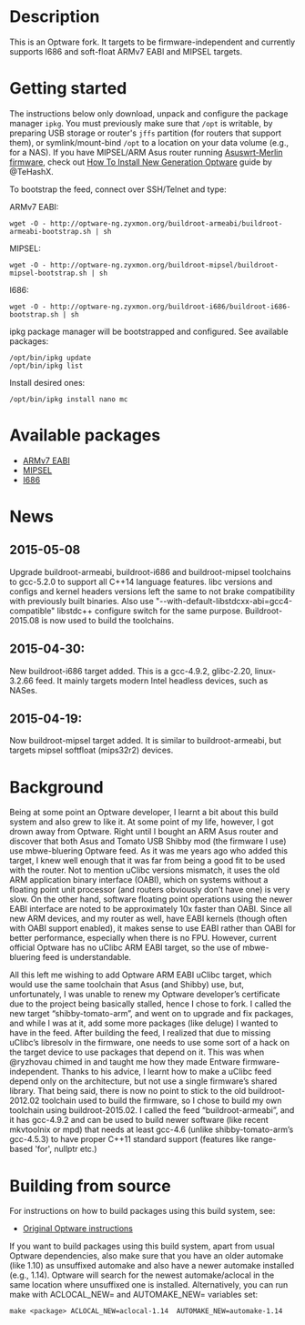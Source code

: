 # Description

This is an Optware fork. It targets to be firmware-independent and currently supports I686 and soft-float ARMv7 EABI and MIPSEL targets.

# Getting started

The instructions below only download, unpack and configure the package manager `ipkg`. You must previously make sure that `/opt` is writable, by preparing USB storage or router's `jffs` partition (for routers that support them), or symlink/mount-bind `/opt` to a location on your data volume (e.g., for a NAS). If you have MIPSEL/ARM Asus router running [Asuswrt-Merlin firmware](http://asuswrt.lostrealm.ca/download), check out [How To Install New Generation Optware]( https://www.hqt.ro/how-to-install-new-generation-optware) guide by @TeHashX.

To bootstrap the feed, connect over SSH/Telnet and type:

ARMv7 EABI:
```
wget -O - http://optware-ng.zyxmon.org/buildroot-armeabi/buildroot-armeabi-bootstrap.sh | sh
```
MIPSEL:
```
wget -O - http://optware-ng.zyxmon.org/buildroot-mipsel/buildroot-mipsel-bootstrap.sh | sh
```
I686:
```
wget -O - http://optware-ng.zyxmon.org/buildroot-i686/buildroot-i686-bootstrap.sh | sh
```
ipkg package manager will be bootstrapped and configured. See available packages:
```
/opt/bin/ipkg update
/opt/bin/ipkg list
```
Install desired ones:
```
/opt/bin/ipkg install nano mc
```

# Available packages

* [ARMv7 EABI](http://optware-ng.zyxmon.org/buildroot-armeabi/Packages.html)
* [MIPSEL](http://optware-ng.zyxmon.org/buildroot-mipsel/Packages.html)
* [I686](http://optware-ng.zyxmon.org/buildroot-i686/Packages.html)

# News

## 2015-05-08

Upgrade buildroot-armeabi, buildroot-i686 and buildroot-mipsel toolchains to gcc-5.2.0 to support all C++14 language features. libc versions and configs and kernel headers versions left the same to not brake compatibility with previously built binaries. Also use "--with-default-libstdcxx-abi=gcc4-compatible" libstdc++ configure switch for the same purpose. Buildroot-2015.08 is now used to build the toolchains.

## 2015-04-30:

New buildroot-i686 target added. This is a gcc-4.9.2, glibc-2.20, linux-3.2.66 feed. It mainly targets modern Intel headless devices, such as NASes.

## 2015-04-19:

Now buildroot-mipsel target added. It is similar to buildroot-armeabi, but targets mipsel softfloat (mips32r2) devices.

# Background

Being at some point an Optware developer, I learnt a bit about this build system and also grew to like it. At some point of my life, however, I got drown away from Optware. Right until I bought an ARM Asus router and discover that both Asus and Tomato USB Shibby mod (the firmware I use) use mbwe-bluering Optware feed. As it was me years ago who added this target, I knew well enough that it was far from being a good fit to be used with the router. Not to mention uClibc versions mismatch, it uses the old ARM application binary interface (OABI), which on systems without a floating point unit processor (and routers obviously don’t have one) is very slow. On the other hand, software floating point operations using the newer EABI interface are noted to be approximately 10x faster than OABI. Since all new ARM devices, and my router as well, have EABI kernels (though often with OABI support enabled), it makes sense to use EABI rather than OABI for better performance, especially when there is no FPU. However, current official Optware has no uClibc ARM EABI target, so the use of mbwe-bluering feed is understandable.

All this left me wishing to add Optware ARM EABI uClibc target, which would use the same toolchain that Asus (and Shibby) use, but, unfortunately, I was unable to renew my Optware developer’s certificate due to the project being basically stalled, hence I chose to fork. I called the new target “shibby-tomato-arm”, and went on to upgrade and fix packages, and while I was at it, add some more packages (like deluge) I wanted to have in the feed. After building the feed, I realized that due to missing uClibc’s libresolv in the firmware, one needs to use some sort of a hack on the target device to use packages that depend on it. This was when @ryzhovau chimed in and taught me how they made Entware firmware-independent. Thanks to his advice, I learnt how to make a uClibc feed depend only on the architecture, but not use a single firmware’s shared library. That being said, there is now no point to stick to the old buildroot-2012.02 toolchain used to build the firmware, so I chose to build my own toolchain using buildroot-2015.02. I called the feed “buildroot-armeabi”, and it has gcc-4.9.2 and can be used to build newer software (like recent mkvtoolnix or mpd) that needs at least gcc-4.6 (unlike shibby-tomato-arm’s gcc-4.5.3) to have proper C++11 standard support (features like range-based 'for', nullptr etc.)

# Building from source

For instructions on how to build packages using this build system, see:

* [Original Optware instructions](http://www.nslu2-linux.org/wiki/Optware/AddAPackageToOptware)

If you want to build packages using this build system, apart from usual Optware dependencies, also make sure that you have an older automake (like 1.10) as unsuffixed automake and also have a newer automake installed (e.g., 1.14). Optware will search for the newest automake/aclocal in the same location where unsuffixed one is installed. Alternatively, you can run make with ACLOCAL_NEW= and AUTOMAKE_NEW= variables set:
```
make <package> ACLOCAL_NEW=aclocal-1.14  AUTOMAKE_NEW=automake-1.14
```
